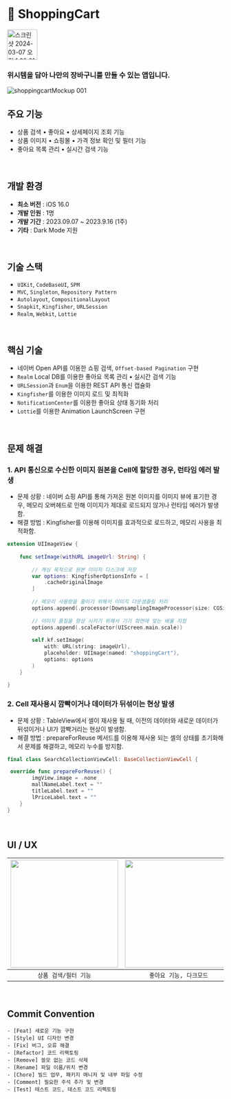 # 🛒 ShoppingCart
<img width="70" alt="스크린샷 2024-03-07 오전 1 38 01" src="https://github.com/hwangyeri/ShoppingCart/assets/114602459/abf0e17b-c3e8-4a71-804b-3ee7d20b561a">

### 위시템을 담아 나만의 장바구니를 만들 수 있는 앱입니다.

![shoppingcartMockup 001](https://github.com/hwangyeri/ShoppingCart/assets/114602459/8d469f1a-98c5-4a25-982f-8b07338ae87d)

## 주요 기능
- 상품 검색 • 좋아요 • 상세페이지 조회 기능
- 상품 이미지 • 쇼핑몰 • 가격 정보 확인 및 필터 기능
- 좋아요 목록 관리 • 실시간 검색 기능
<br/>

## 개발 환경
- **최소 버전** : iOS 16.0
- **개발 인원** : 1명
- **개발 기간** : 2023.09.07 ~ 2023.9.16 (1주)
- **기타** : Dark Mode 지원
<br/>

## 기술 스택
- `UIKit`, `CodeBaseUI`, `SPM`
- `MVC`, `Singleton`, `Repository Pattern`
- `Autolayout`, `CompositionalLayout`
- `Snapkit`, `Kingfisher`, `URLSession`
- `Realm`, `Webkit`, `Lottie`
<br/>

## 핵심 기술
- 네이버 Open API를 이용한 쇼핑 검색, `Offset-based Pagination` 구현
- `Realm` Local DB를 이용한 좋아요 목록 관리 • 실시간 검색 기능
- `URLSession`과 `Enum`을 이용한 REST API 통신 캡슐화
- `Kingfisher`를 이용한 이미지 로드 및 최적화
- `NotificationCenter`를 이용한 좋아요 상태 동기화 처리
- `Lottie`를 이용한 Animation LaunchScreen 구현
<br/>

## 문제 해결
### 1. API 통신으로 수신한 이미지 원본을 Cell에 할당한 경우, 런타임 에러 발생
- 문제 상황 : 네이버 쇼핑 API를 통해 가져온 원본 이미지를 이미지 뷰에 표기한 경우, 메모리 오버헤드로 인해 이미지가 제대로 로드되지 않거나 런타임 에러가 발생함.
- 해결 방법 : Kingfisher를 이용해 이미지를 효과적으로 로드하고, 메모리 사용을 최적화함.


```swift
extension UIImageView {
    
    func setImage(withURL imageUrl: String) {
        
        // 캐싱 목적으로 원본 이미지 디스크에 저장
        var options: KingfisherOptionsInfo = [
            .cacheOriginalImage
        ]
        
        // 메모리 사용량을 줄이기 위해서 이미지 다운샘플링 처리
        options.append(.processor(DownsamplingImageProcessor(size: CGSize(width: 100, height: 100))))
        
        // 이미지 품질을 향상 시키기 위해서 기기 화면에 맞는 배율 지정
        options.append(.scaleFactor(UIScreen.main.scale))
        
        self.kf.setImage(
            with: URL(string: imageUrl),
            placeholder: UIImage(named: "shoppingCart"),
            options: options
        )
    }
    
}
```


### 2. Cell 재사용시 깜빡이거나 데이터가 뒤섞이는 현상 발생
- 문제 상황 : TableView에서 셀이 재사용 될 때, 이전의 데이터와 새로운 데이터가 뒤섞이거나 UI가 깜빡거리는 현상이 발생함.
- 해결 방법 : prepareForReuse 메서드를 이용해 재사용 되는 셀의 상태를 초기화해서 문제를 해결하고, 메모리 누수를 방지함.


```swift
final class SearchCollectionViewCell: BaseCollectionViewCell {

 override func prepareForReuse() {
        imgView.image = .none
        mallNameLabel.text = ""
        titleLabel.text = ""
        lPriceLabel.text = ""
    }
}
```

<br/>

## UI / UX
|<img src="https://github.com/hwangyeri/ShoppingCart/assets/114602459/473e59e5-fff4-4984-8b55-d6e182d17d74.gif" width=250></img>|<img src="https://github.com/hwangyeri/ShoppingCart/assets/114602459/88a191be-5494-4dd6-b8ef-5954f571166a.gif" width=250></img>|
|:-:|:-:|
|`상품 검색/필터 기능`|`좋아요 기능, 다크모드`|
<br/>

## Commit Convention
```
- [Feat] 새로운 기능 구현
- [Style] UI 디자인 변경
- [Fix] 버그, 오류 해결
- [Refactor] 코드 리팩토링
- [Remove] 쓸모 없는 코드 삭제
- [Rename] 파일 이름/위치 변경
- [Chore] 빌드 업무, 패키지 매니저 및 내부 파일 수정
- [Comment] 필요한 주석 추가 및 변경
- [Test] 테스트 코드, 테스트 코드 리펙토링
```
<br/>
